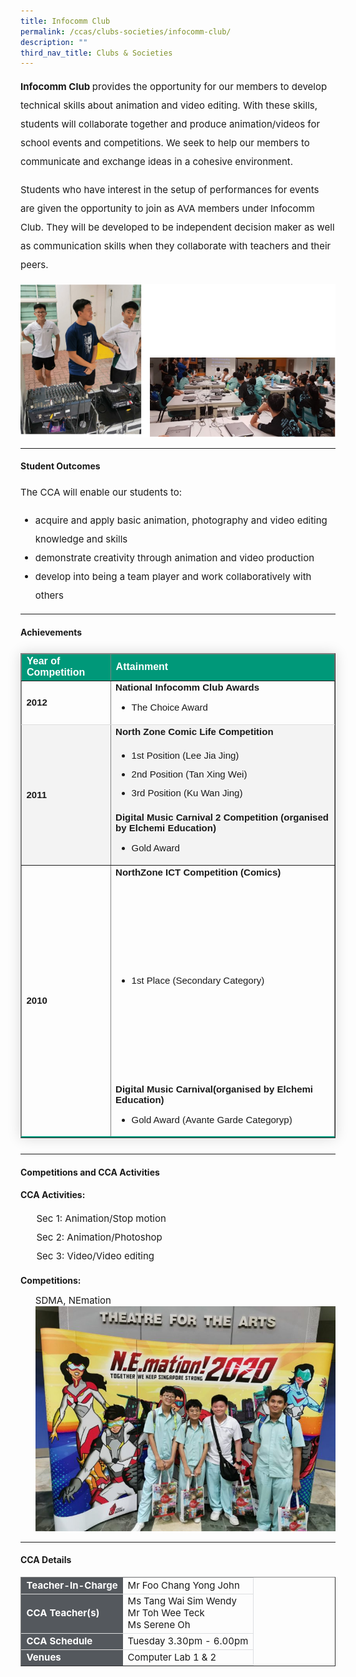 ```yaml
---
title: Infocomm Club
permalink: /ccas/clubs-societies/infocomm-club/
description: ""
third_nav_title: Clubs & Societies
---
```

<p style="font-size:15px; line-height:2;"><strong>Infocomm Club </strong>provides the opportunity for our members to develop technical skills about animation and video editing. With these skills, students will collaborate together and produce animation/videos for school events and competitions. We seek to help our members to communicate and exchange ideas in a cohesive environment.</p>

<p style="font-size:15px; line-height:2;">Students who have interest in the setup of performances for events are given the opportunity to join as AVA members under Infocomm Club. They will be developed to be independent decision maker as well as communication skills when they collaborate with teachers and their peers.</p>

<img src="/images/info1.png">

<hr>

<h4><strong>Student Outcomes</strong></h4>

<p style="font-size:15px; line-height:2;">The CCA will enable our students to:</p>
<ul>
	<li style="font-size:15px; line-height:2;"> acquire and apply basic animation, photography and video editing knowledge and skills</li>
	<li style="font-size:15px; line-height:2;"> demonstrate creativity through animation and video production</li>
	<li style="font-size:15px; line-height:2;">develop into being a team player and work collaboratively with others</li>
	</ul>

<hr>
	
<h4><strong>Achievements</strong></h4>

<table border="1" style="border-collapse: collapse;margin: 25px 0;font-size:15px;font-family: sans-serif;box-shadow: 0 0 20px rgba(0, 0, 0, 0.15);">
	
<thead style="background-color: #009879; font-weight: bold; font-size: 16px;">
	<tr>
			<td style="text-align:left;color:white;">Year of Competition</td>
			<td style="text-align:left;color:white;">Attainment</td>
		</tr>
	</thead>
	
<tbody>
<tr style="border-bottom: 1px solid #dddddd;">
<td><strong>2012</strong></td>
	<td style="font-size:15px;"><strong>National Infocomm Club Awards</strong>
		<br>
		<ul>
			<li style="font-size:15px;margin-bottom:5px;">The Choice Award</li>
		</ul>
	</td>
</tr>
															
<tr style=" background-color: #f3f3f3;">
<td style="font-size:15px;"><strong>2011</strong></td>
	<td style="font-size:15px;"><strong>North Zone Comic Life Competition</strong>
		<br>
		<ul style="line-height:2;" > 
			<li style="font-size:15px;"> 1st Position (Lee Jia Jing)</li>
		<li style="font-size:15px;"> 2nd Position (Tan Xing Wei)</li>
		<li style="font-size:15px;"> 3rd Position (Ku Wan Jing)</li>
		</ul>
		<strong>Digital Music Carnival 2 Competition (organised by Elchemi Education)</strong>
		<ul>
			<li style="font-size:15px;margin-bottom:5px;"> Gold Award</li>
		</ul>
	</td>
</tr>
		
<tr style="border-bottom: 2px solid #009879; font-size:15px;">
<td><strong>2010</strong></td>
	<td style="font-size:15px;"><strong>NorthZone ICT Competition (Comics)</strong>
		<br>
		<ul style="line-height:20;">
			<li style="font-size:15px;"> 1st Place (Secondary Category)</li>
		</ul>
		<strong>Digital Music Carnival(organised by Elchemi Education)</strong><ul>
		<li style="font-size:15px;margin-bottom:5px;"> Gold Award (Avante Garde Categoryp)</li>
		</ul>
	</td>
</tr>
										
</tbody>
</table>

<hr>

<h4><strong>Competitions and CCA Activities</strong></h4>
<p><strong>CCA Activities:</strong></p>
<ul style="list-style-type:none; font-size:15px;">
	<li style="font-size:15px; line-height:2;">Sec 1: Animation/Stop motion</li>
	<li style="font-size:15px; line-height:2;">Sec 2: Animation/Photoshop</li>
	<li style="font-size:15px; line-height:2;">Sec 3: Video/Video editing</li>
</ul>

<p><strong>Competitions:</strong></p>
<ul style="list-style-type:none;">
	<li style="font-size: 15px;">SDMA, NEmation</li>
<img src="/images/info2.jpeg">
	</ul>

<hr>
	
<h4><strong>CCA Details</strong></h4>
<table border="1" style="width:100%">
	<tbody>
		<tr>
			<td style="background-color: #54585d; font-weight: bold; font-size: 15px; border: 1px solid #54585d; color:white;border-bottom: 1px solid #dddddd; ">Teacher-In-Charge</td>
			<td style="border: 1px solid #dddfe1;font-size: 15px;">Mr Foo Chang Yong John</td>
		</tr>

<tr>
			<td style="background-color: #54585d; font-weight: bold; font-size: 15px; border: 1px solid #54585d;border-bottom: 1px solid #dddddd;  color:white;">CCA Teacher(s)</td>
			<td style="border: 1px solid #dddfe1;font-size: 15px;">Ms Tang Wai Sim Wendy<br>Mr Toh Wee Teck<br>Ms Serene Oh</td>
		</tr>

<tr>
			<td style="background-color: #54585d; font-weight: bold; font-size: 15px; border: 1px solid #54585d; color:white;border-bottom: 1px solid #dddddd; ">CCA Schedule</td>
			<td style="border: 1px solid #dddfe1;font-size: 15px;">Tuesday 3.30pm - 6.00pm</td>
		</tr>
		
<tr>
			<td style="background-color: #54585d; font-weight: bold; font-size: 15px; border: 1px solid #54585d; color:white;">Venues</td>
			<td style="border: 1px solid #dddfe1;font-size: 15px;">Computer Lab 1 & 2</td>
		</tr>
		
</tbody>
</table>